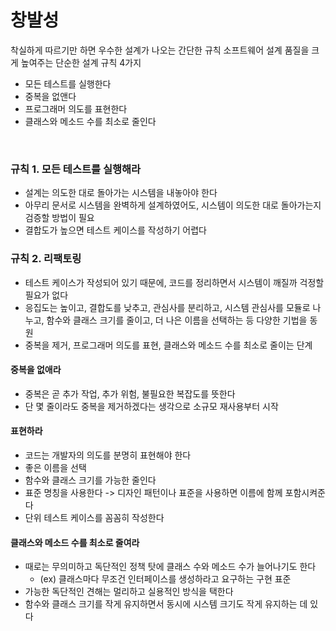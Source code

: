 # 창발성

착실하게 따르기만 하면 우수한 설계가 나오는 간단한 규칙
소프트웨어 설계 품질을 크게 높여주는 단순한 설계 규칙 4가지
- 모든 테스트를 실행한다
- 중복을 없앤다
- 프로그래머 의도를 표현한다
- 클래스와 메소드 수를 최소로 줄인다

<br>

### 규칙 1. 모든 테스트를 실행해라
- 설계는 의도한 대로 돌아가는 시스템을 내놓아야 한다
- 아무리 문서로 시스템을 완벽하게 설계하였어도, 시스템이 의도한 대로 돌아가는지 검증할 방법이 필요
- 결합도가 높으면 테스트 케이스를 작성하기 어렵다

### 규칙 2. 리팩토링
- 테스트 케이스가 작성되어 있기 때문에, 코드를 정리하면서 시스템이 깨질까 걱정할 필요가 없다
- 응집도는 높이고, 결합도를 낮추고, 관심사를 분리하고, 시스템 관심사를 모듈로 나누고, 함수와 클래스 크기를 줄이고, 더 나은 이름을 선택하는 등 다양한 기법을 동원
- 중복을 제거, 프로그래머 의도를 표현, 클래스와 메소드 수를 최소로 줄이는 단계

#### 중복을 없애라
- 중복은 곧 추가 작업, 추가 위험, 불필요한 복잡도를 뜻한다
- 단 몇 줄이라도 중복을 제거하겠다는 생각으로 소규모 재사용부터 시작

#### 표현하라
- 코드는 개발자의 의도를 분명히 표현해야 한다
- 좋은 이름을 선택
- 함수와 클래스 크기를 가능한 줄인다
- 표준 명칭을 사용한다 -> 디자인 패턴이나 표준을 사용하면 이름에 함께 포함시켜준다
- 단위 테스트 케이스를 꼼꼼히 작성한다

#### 클래스와 메소드 수를 최소로 줄여라
- 때로는 무의미하고 독단적인 정책 탓에 클래스 수와 메소드 수가 늘어나기도 한다
    - (ex) 클래스마다 무조건 인터페이스를 생성하라고 요구하는 구현 표준
- 가능한 독단적인 견해는 멀리하고 실용적인 방식을 택한다
- 함수와 클래스 크기를 작게 유지하면서 동시에 시스템 크기도 작게 유지하는 데 있다